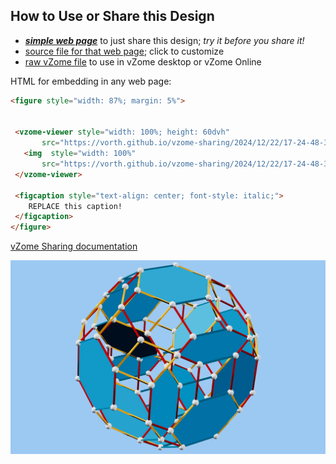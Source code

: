 
## How to Use or Share this Design

 - [***simple web page***](<https://vorth.github.io/vzome-sharing/2024/12/22/17-24-48-359Z-a4-coxeter-complex-ghost-quaternion/>) to just share this design; *try it before you share it!*
 - [source file for that web page](<https://github.com/vorth/vzome-sharing/edit/main/2024/12/22/17-24-48-359Z-a4-coxeter-complex-ghost-quaternion/index.md>); click to customize
 - [raw vZome file](<https://raw.githubusercontent.com/vorth/vzome-sharing/main/2024/12/22/17-24-48-359Z-a4-coxeter-complex-ghost-quaternion/a4-coxeter-complex-ghost-quaternion.vZome>) to use in vZome desktop or vZome Online
 
 HTML for embedding in any web page:
 ```html
<figure style="width: 87%; margin: 5%">
  
  
  <vzome-viewer style="width: 100%; height: 60dvh" 
        src="https://vorth.github.io/vzome-sharing/2024/12/22/17-24-48-359Z-a4-coxeter-complex-ghost-quaternion/a4-coxeter-complex-ghost-quaternion.vZome" >
    <img  style="width: 100%"
        src="https://vorth.github.io/vzome-sharing/2024/12/22/17-24-48-359Z-a4-coxeter-complex-ghost-quaternion/a4-coxeter-complex-ghost-quaternion.png" >
  </vzome-viewer>

  <figcaption style="text-align: center; font-style: italic;">
     REPLACE this caption!
  </figcaption>
</figure>

 ```

[vZome Sharing documentation](https://vzome.github.io/vzome/sharing.html#how-it-works)

![Image](<a4-coxeter-complex-ghost-quaternion.png>)

